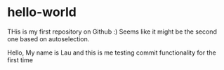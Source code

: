 # hello-world
THis is my first repository on Github :) Seems like it might be the second one based on autoselection.


Hello, My name is Lau and this is me testing commit functionality for the first time
